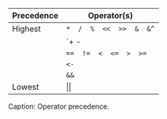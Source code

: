 Precedence | Operator(s)
-----------|------------------
Highest    |	`*  /  %  <<  >>  &  &^`
           |	`+  -  | ^`
           |	`==  !=  <  <=  >  >=`
           |	`<-`
           |	`&&`
Lowest     |	\|\|
Caption: Operator precedence.
